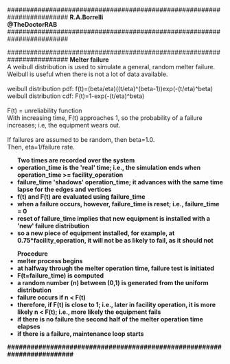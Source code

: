 ########################################################################
**R.A.Borrelli**
<br>
**@TheDoctorRAB**
########################################################################



########################################################################
**Melter failure**
<br>A weibull distribution is used to simulate a general, random melter failure.
<br>Weibull is useful when there is not a lot of data available.
<br><br>weibull distribution pdf: f(t)=(beta/eta)((t/eta)^(beta-1))exp(-(t/eta)^beta)
<br>weibull distribution cdf: F(t)=1-exp(-(t/eta)^beta)
<br><br>F(t) = unreliability function
<br>With increasing time, F(t) approaches 1, so the probability of a failure increases; i.e, the equipment wears out.
<br><br>If failures are assumed to be random, then beta=1.0.
<br>Then, eta=1/failure rate.
<ul>
<b>Two times are recorded over the system<b>
<li>operation_time is the 'real' time; i.e., the simulation ends when operation_time >= facility_operation
<li>failure_time 'shadows' operation_time; it advances with the same time lapse for the edges and vertices
<li>f(t) and F(t) are evaluated using failure_time
<li>when a failure occurs, however, failure_time is reset; i.e., failure_time = 0
<li>reset of failure_time implies that new equipment is installed with a 'new' failure distribution
<li>so a new piece of equipment installed, for example, at 0.75*facility_operation, it will not be as likely to fail, as it should not
</ul>
<ul>
<b>Procedure</b>
<li>melter process begins
<li>at halfway through the melter operation time, failure test is initiated
<li>F(t=failure_time) is computed
<li>a random number (n) between (0,1) is generated from the uniform distribution
<li>failure occurs if n < F(t)
<li>therefore, if F(t) is close to 1; i.e., later in facility operation, it is more likely n < F(t); i.e., more likely the equipment fails
<li>if there is no failure the second half of the melter operation time elapses
<li>if there is a failure, maintenance loop starts
</ul>
########################################################################
